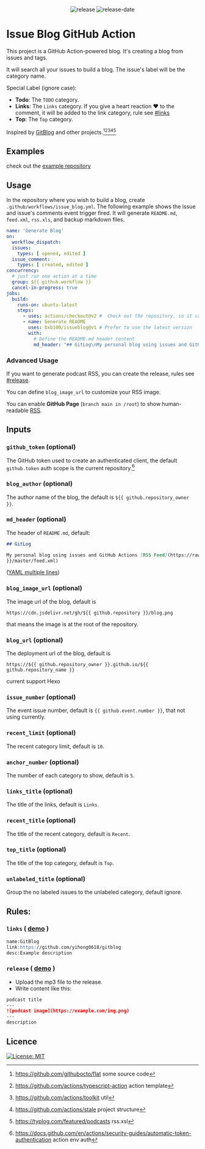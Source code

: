 <!--suppress HtmlDeprecatedAttribute-->
<p align="center">
  <img src="https://img.shields.io/github/release/bxb100/issueblog.svg?style=flat-square" alt='release'>
  <img src="https://img.shields.io/github/release-date/bxb100/issueblog.svg?style=flat-square" alt='release-date'>
</p>

# Issue Blog GitHub Action

This project is a GitHub Action-powered blog. It's creating a blog from issues and tags.

It will search all your issues to build a blog. The issue's label will be the category name.

Special Label (ignore case):

* **Todo**: The `TODO` category.
* **Links**: The `Links` category. If you give a heart reaction :heart: to the comment, it will be added to the link
  category, rule see [#links](#links)
* **Top**: The `Top` category.

Inspired by [GitBlog](https://github.com/yihong0618/gitblog) and other projects.[^1][^2][^3][^4][^5]

## Examples

check out the [example repository](https://github.com/bxb100/issueblog-test)

## Usage

In the repository where you wish to build a blog, create `.github/workflows/issue_blog.yml`. The following example shows
the issue and issue's comments event trigger fired. It will generate `README.md`, `feed.xml`, `rss.xls`, and backup
markdown files.

```yaml
name: 'Generate Blog'
on:
  workflow_dispatch:
  issues:
    types: [ opened, edited ]
  issue_comment:
    types: [ created, edited ]
concurrency:
  # just run one action at a time
  group: ${{ github.workflow }}
  cancel-in-progress: true
jobs:
  build:
    runs-on: ubuntu-latest
    steps:
      - uses: actions/checkout@v2 #  Check out the repository, so it can read the files it and do other operations
      - name: Generate README
        uses: bxb100/issueblog@v1 # Prefer to use the latest version
        with:
          # Define the README.md header content
          md_header: "## GitLog\nMy personal blog using issues and GitHub Actions\n[RSS Feed](https://bxb100.github.io/blog/feed.xml)"
```

### Advanced Usage

If you want to generate podcast RSS, you can create the release, rules see [#release](#release).

You can define `blog_image_url` to customize your RSS image.

You can enable __GitHub Page__ (`branch main in /root`) to show
human-readable [RSS](https://bxb100.github.io/issueblog-test/feed.xml).

## Inputs

### `github_token` (optional)

The GitHub token used to create an authenticated client, the default `github.token` auth scope is the current
repository.[^6]

### `blog_author` (optional)

The author name of the blog, the default is `${{ github.repository_owner }}`.

### `md_header` (optional)

The header of `README.md`, default:

```markdown
## GitLog

My personal blog using issues and GitHub Actions [RSS Feed](https://raw.githubusercontent.com/${{ github.repository
}}/master/feed.xml)
```

([YAML multiple lines](https://stackoverflow.com/questions/3790454/how-do-i-break-a-string-in-yaml-over-multiple-lines))

### `blog_image_url` (optional)

The image url of the blog, default is

`https://cdn.jsdelivr.net/gh/${{ github.repository }}/blog.png`

that means the image is at the root of the repository.

### `blog_url` (optional)

The deployment url of the blog, default is

`https://${{ github.repository_owner }}.github.io/${{ github.repository_name }}`

current support Hexo

### `issue_number` (optional)

The event issue number, default is `{{ github.event.number }}`, that not using currently.

### `recent_limit` (optional)

The recent category limit, default is `10`.

### `anchor_number` (optional)

The number of each category to show, default is `5`.

### `links_title` (optional)

The title of the links, default is `Links`.

### `recent_title` (optional)

The title of the recent category, default is `Recent`.

### `top_title` (optional)

The title of the top category, default is `Top`.

### `unlabeled_title` (optional)

Group the no labeled issues to the unlabeled category, default ignore.

## Rules:

<a id="links"></a>

### `links` ( [demo](https://github.com/bxb100/issueblog-test/issues/1) )

```markdown
name:GitBlog
link:https://github.com/yihong0618/gitblog
desc:Example description
```

<a id="release"></a>

### `release` ( [demo](https://github.com/bxb100/issueblog-test/releases/tag/ep34) )

* Upload the mp3 file to the release.
* Write content like this:

```markdown
podcast title
---
![podcast image](https://example.com/img.png)
---
description
```

## Licence

[![License: MIT](https://img.shields.io/badge/License-MIT-yellow.svg?style=flat-square)](https://opensource.org/licenses/MIT)

<a id="THANKS"></a>
[^1]: https://github.com/githubocto/flat some source code
[^2]: https://github.com/actions/typescript-action action template
[^3]: https://github.com/actions/toolkit util
[^4]: https://github.com/actions/stale project structure
[^5]: https://typlog.com/featured/podcasts rss.xsl
[^6]: https://docs.github.com/en/actions/security-guides/automatic-token-authentication action env auth
